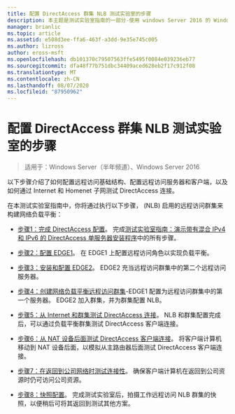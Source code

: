 ```yaml
---
title: 配置 DirectAccess 群集 NLB 测试实验室的步骤
description: 本主题是测试实验室指南的一部分-使用 windows Server 2016 的 Windows NLB 在群集中演示 DirectAccess
manager: brianlic
ms.topic: article
ms.assetid: e508d3ee-ffa6-463f-a3dd-9e35e745c005
ms.author: lizross
author: eross-msft
ms.openlocfilehash: db101370c79507563ffe5495f0084e039236eb77
ms.sourcegitcommit: dfa48f77b751dbc34409aced628eb2f17c912f08
ms.translationtype: MT
ms.contentlocale: zh-CN
ms.lasthandoff: 08/07/2020
ms.locfileid: "87950962"
---
```

# <a name="steps-for-configuring-the-directaccess-cluster-nlb-test-lab"></a>配置 DirectAccess 群集 NLB 测试实验室的步骤

>适用于：Windows Server（半年频道）、Windows Server 2016

以下步骤介绍了如何配置远程访问基础结构、配置远程访问服务器和客户端，以及如何通过 Internet 和 Homenet 子网测试 DirectAccess 连接。

在本测试实验室指南中，你将通过执行以下步骤， (NLB) 启用的远程访问群集来构建网络负载平衡：

-   [步骤1：完成 DirectAccess 配置](STEP-1-Complete-the-DirectAccess-Configuration.md)。 完成[测试实验室指南：演示带有混合 IPv4 和 IPv6 的 DirectAccess 单服务器安装程序](https://go.microsoft.com/fwlink/p/?LinkId=237004)中的所有步骤。

-   [步骤2：配置 EDGE1](STEP-2-Configure-EDGE1.md)。 在 EDGE1 上配置远程访问角色以实现负载平衡。

-   [步骤3：安装和配置 EDGE2](STEP-3-Install-and-Configure-EDGE2.md)。 EDGE2 充当远程访问群集中的第二个远程访问服务器。

-   [步骤4：创建网络负载平衡远程访问群集](STEP-4-Create-the-Network-Load-Balanced-Remote-Access-Cluster.md)-EDGE1 配置为远程访问群集中的第一个服务器。 EDGE2 加入群集，并为群集配置 NLB。

-   [步骤5：从 Internet 和群集测试 DirectAccess 连接](STEP-5-Test-DirectAccess-Connectivity-from-the-Internet-and-Through-the-Cluster.md)。 NLB 和群集配置完成后，可以通过负载平衡群集测试 DirectAccess 客户端连接。

-   [步骤6：从 NAT 设备后面测试 DirectAccess 客户端连接](STEP-6-Test-DirectAccess-Client-Connectivity-from-Behind-a-NAT-Device.md)。 将客户端计算机移动到 NAT 设备后面，以模拟从主路由器后面测试 DirectAccess 客户端连接。

-   [步骤7：在返回到公司网络时测试连接性](STEP-7-Test-Connectivity-When-Returning-to-the-Corpnet.md)。 确保客户端计算机在返回到公司资源时仍可访问公司资源。

-   [步骤8：快照配置](da-cluster-nlb-s8-snapshot.md)。 完成测试实验室后，拍摄工作远程访问 NLB 群集的快照，以便稍后可将其返回到测试其他方案。



